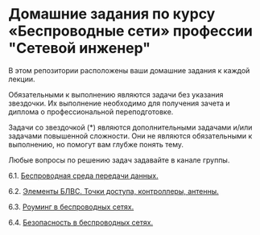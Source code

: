 #  Домашние задания по курсу «Беспроводные сети» профессии "Сетевой инженер"

В этом репозитории расположены ваши домашние задания к каждой лекции. 

Обязательными к выполнению являются задачи без указания звездочки. Их выполнение необходимо для получения зачета и диплома о профессиональной переподготовке.

Задачи со звездочкой (*) являются дополнительными задачами и/или задачами повышенной сложности. Они не являются обязательными к выполнению, но помогут вам глубже понять тему.

Любые вопросы по решению задач задавайте в канале группы.

6.1. [Беспроводная среда передачи данных.]()

6.2. [Элементы БЛВС. Точки доступа, контроллеры, антенны.]()

6.3. [Роуминг в беспроводных сетях.]()

6.4. [Безопасность в беспроводных сетях. ]()
